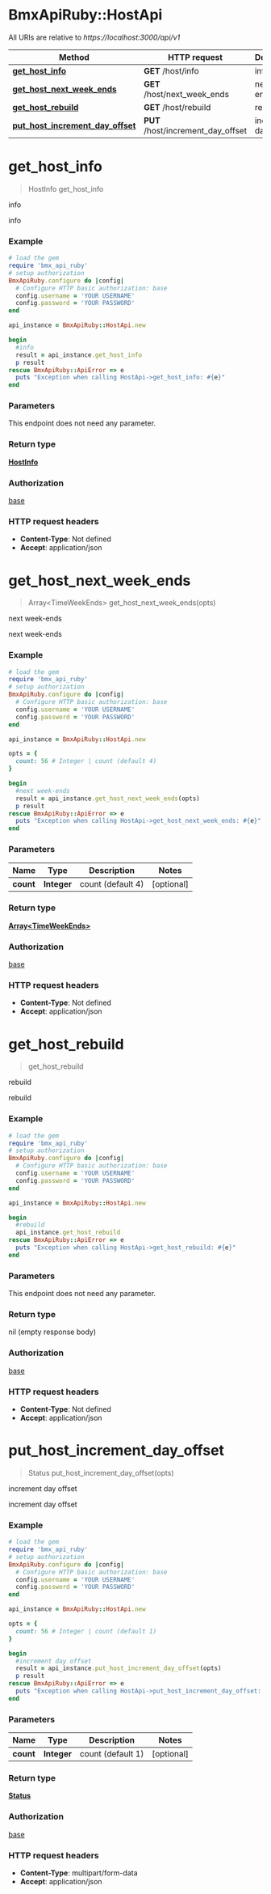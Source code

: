 # BmxApiRuby::HostApi

All URIs are relative to *https://localhost:3000/api/v1*

Method | HTTP request | Description
------------- | ------------- | -------------
[**get_host_info**](HostApi.md#get_host_info) | **GET** /host/info | info
[**get_host_next_week_ends**](HostApi.md#get_host_next_week_ends) | **GET** /host/next_week_ends | next week-ends
[**get_host_rebuild**](HostApi.md#get_host_rebuild) | **GET** /host/rebuild | rebuild
[**put_host_increment_day_offset**](HostApi.md#put_host_increment_day_offset) | **PUT** /host/increment_day_offset | increment day offset


# **get_host_info**
> HostInfo get_host_info

info

info

### Example
```ruby
# load the gem
require 'bmx_api_ruby'
# setup authorization
BmxApiRuby.configure do |config|
  # Configure HTTP basic authorization: base
  config.username = 'YOUR USERNAME'
  config.password = 'YOUR PASSWORD'
end

api_instance = BmxApiRuby::HostApi.new

begin
  #info
  result = api_instance.get_host_info
  p result
rescue BmxApiRuby::ApiError => e
  puts "Exception when calling HostApi->get_host_info: #{e}"
end
```

### Parameters
This endpoint does not need any parameter.

### Return type

[**HostInfo**](HostInfo.md)

### Authorization

[base](../README.md#base)

### HTTP request headers

 - **Content-Type**: Not defined
 - **Accept**: application/json



# **get_host_next_week_ends**
> Array&lt;TimeWeekEnds&gt; get_host_next_week_ends(opts)

next week-ends

next week-ends

### Example
```ruby
# load the gem
require 'bmx_api_ruby'
# setup authorization
BmxApiRuby.configure do |config|
  # Configure HTTP basic authorization: base
  config.username = 'YOUR USERNAME'
  config.password = 'YOUR PASSWORD'
end

api_instance = BmxApiRuby::HostApi.new

opts = { 
  count: 56 # Integer | count (default 4)
}

begin
  #next week-ends
  result = api_instance.get_host_next_week_ends(opts)
  p result
rescue BmxApiRuby::ApiError => e
  puts "Exception when calling HostApi->get_host_next_week_ends: #{e}"
end
```

### Parameters

Name | Type | Description  | Notes
------------- | ------------- | ------------- | -------------
 **count** | **Integer**| count (default 4) | [optional] 

### Return type

[**Array&lt;TimeWeekEnds&gt;**](TimeWeekEnds.md)

### Authorization

[base](../README.md#base)

### HTTP request headers

 - **Content-Type**: Not defined
 - **Accept**: application/json



# **get_host_rebuild**
> get_host_rebuild

rebuild

rebuild

### Example
```ruby
# load the gem
require 'bmx_api_ruby'
# setup authorization
BmxApiRuby.configure do |config|
  # Configure HTTP basic authorization: base
  config.username = 'YOUR USERNAME'
  config.password = 'YOUR PASSWORD'
end

api_instance = BmxApiRuby::HostApi.new

begin
  #rebuild
  api_instance.get_host_rebuild
rescue BmxApiRuby::ApiError => e
  puts "Exception when calling HostApi->get_host_rebuild: #{e}"
end
```

### Parameters
This endpoint does not need any parameter.

### Return type

nil (empty response body)

### Authorization

[base](../README.md#base)

### HTTP request headers

 - **Content-Type**: Not defined
 - **Accept**: application/json



# **put_host_increment_day_offset**
> Status put_host_increment_day_offset(opts)

increment day offset

increment day offset

### Example
```ruby
# load the gem
require 'bmx_api_ruby'
# setup authorization
BmxApiRuby.configure do |config|
  # Configure HTTP basic authorization: base
  config.username = 'YOUR USERNAME'
  config.password = 'YOUR PASSWORD'
end

api_instance = BmxApiRuby::HostApi.new

opts = { 
  count: 56 # Integer | count (default 1)
}

begin
  #increment day offset
  result = api_instance.put_host_increment_day_offset(opts)
  p result
rescue BmxApiRuby::ApiError => e
  puts "Exception when calling HostApi->put_host_increment_day_offset: #{e}"
end
```

### Parameters

Name | Type | Description  | Notes
------------- | ------------- | ------------- | -------------
 **count** | **Integer**| count (default 1) | [optional] 

### Return type

[**Status**](Status.md)

### Authorization

[base](../README.md#base)

### HTTP request headers

 - **Content-Type**: multipart/form-data
 - **Accept**: application/json



